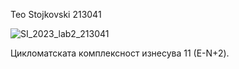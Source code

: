 Teo Stojkovski 213041

![SI_2023_lab2_213041](https://github.com/teostojkovski/SI_2023_lab2_213041/assets/129789665/8c88fa93-d334-4f28-af3b-75d308636714)

Цикломатската комплексност изнесува 11 (Е-N+2).

